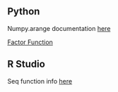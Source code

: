 ## Python

Numpy.arange documentation [here](https://numpy.org/doc/stable/reference/generated/numpy.arange.html)

[Factor Function](https://www.programiz.com/python-programming/examples/factor-number)



## R Studio

Seq function info [here](https://stackoverflow.com/questions/15601609/how-do-you-create-vectors-with-specific-intervals-in-r)
